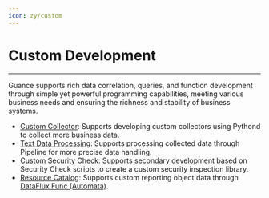 ```yaml
---
icon: zy/custom
---
```

# Custom Development

---

Guance supports rich data correlation, queries, and function development through simple yet powerful programming capabilities, meeting various business needs and ensuring the richness and stability of business systems.

- [Custom Collector](pythond.md): Supports developing custom collectors using Pythond to collect more business data.
- [Text Data Processing](../developers/index.md): Supports processing collected data through Pipeline for more precise data handling.
- [Custom Security Check](scheck-filechange.md): Supports secondary development based on Security Check scripts to create a custom security inspection library.
- [Resource Catalog](custom-object.md): Supports custom reporting object data through [DataFlux Func (Automata)](../dataflux-func/index.md).
